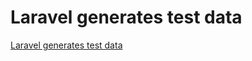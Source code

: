 # Laravel generates test data
[Laravel generates test data](https://aiwithcloud.com/2022/09/16/laravel_generates_test_data/)